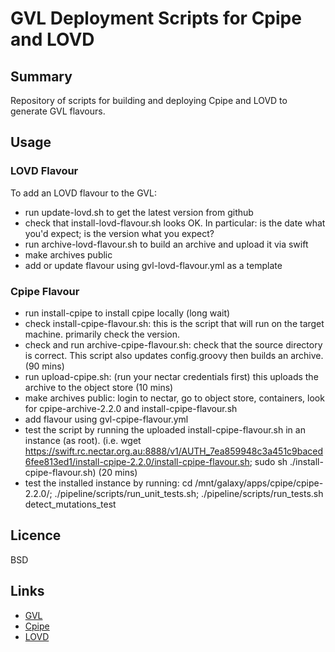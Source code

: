 # GVL Deployment Scripts for Cpipe and LOVD

## Summary
Repository of scripts for building and deploying Cpipe and LOVD to generate GVL flavours.

## Usage

### LOVD Flavour
To add an LOVD flavour to the GVL:
* run update-lovd.sh to get the latest version from github
* check that install-lovd-flavour.sh looks OK. In particular: is the date what you'd expect; is the version what you expect?
* run archive-lovd-flavour.sh to build an archive and upload it via swift
* make archives public
* add or update flavour using gvl-lovd-flavour.yml as a template

### Cpipe Flavour
* run install-cpipe to install cpipe locally (long wait)
* check install-cpipe-flavour.sh: this is the script that will run on the target machine. primarily check the version. 
* check and run archive-cpipe-flavour.sh: check that the source directory is correct. This script also updates config.groovy then builds an archive. (90 mins)
* run upload-cpipe.sh: (run your nectar credentials first) this uploads the archive to the object store (10 mins)
* make archives public: login to nectar, go to object store, containers, look for cpipe-archive-2.2.0 and install-cpipe-flavour.sh
* add flavour using gvl-cpipe-flavour.yml
* test the script by running the uploaded install-cpipe-flavour.sh in an instance (as root). (i.e. wget https://swift.rc.nectar.org.au:8888/v1/AUTH_7ea859948c3a451c9baced6fee813ed1/install-cpipe-2.2.0/install-cpipe-flavour.sh; sudo sh ./install-cpipe-flavour.sh) (20 mins)
* test the installed instance by running: cd /mnt/galaxy/apps/cpipe/cpipe-2.2.0/; ./pipeline/scripts/run_unit_tests.sh; ./pipeline/scripts/run_tests.sh detect_mutations_test

## Licence
BSD

## Links
* [GVL](https://genome.edu.au/)
* [Cpipe](http://cpipeline.org)
* [LOVD](http://www.lovd.nl)

